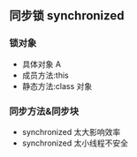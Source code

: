## 同步锁 synchronized

### 锁对象

- 具体对象 A
- 成员方法:this
- 静态方法:class 对象

### 同步方法&同步块

- synchronized 太大影响效率
- synchronized 太小线程不安全
